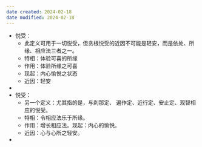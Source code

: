 ```yaml
---
date created: 2024-02-18
date modified: 2024-02-18
---
```

- 悦受：
    - 此定义可用于一切悦受，但贪根悦受的近因不可能是轻安，而是依处、所缘、相应法三者之一。 
    - 特相：体验可喜的所缘    
    - 作用：体验所缘之可喜    
    - 现起：内心愉悦之状态
    - 近因：轻安
- 
- 悦受：
    - 另一个定义：尤其指的是，与刹那定、 遍作定、近行定、安止定、观智相应的悦受。 
    - 特相：令相应法乐于所缘。
    - 作用：增长相应法。现起：内心的愉悦。
    - 近因：心与心所之轻安。
- 
